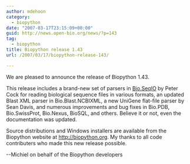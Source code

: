 ```yaml
---
author: mdehoon
category:
  - biopython
date: "2007-03-17T23:15:09+00:00"
guid: http://news.open-bio.org/news/?p=143
tag:
  - biopython
title: Biopython release 1.43
url: /2007/03/17/biopython-release-143/

---
```

We are pleased to announce the release of Biopython 1.43.

This release includes a brand-new set of parsers in [Bio.SeqIO](http://biopython.org/wiki/SeqIO) by Peter Cock for reading biological sequence files in various formats, an updated Blast XML parser in Bio.Blast.NCBIXML, a new UniGene flat-file parser by Sean Davis, and numerous improvements and bug fixes in Bio.PDB, Bio.SwissProt, Bio.Nexus, BioSQL, and others. Believe it or not, even the documentation was updated.

Source distributions and Windows installers are available from the Biopython website at http://biopython.org. My thanks to all code contributers who made this new release possible.

--Michiel on behalf of the Biopython developers
